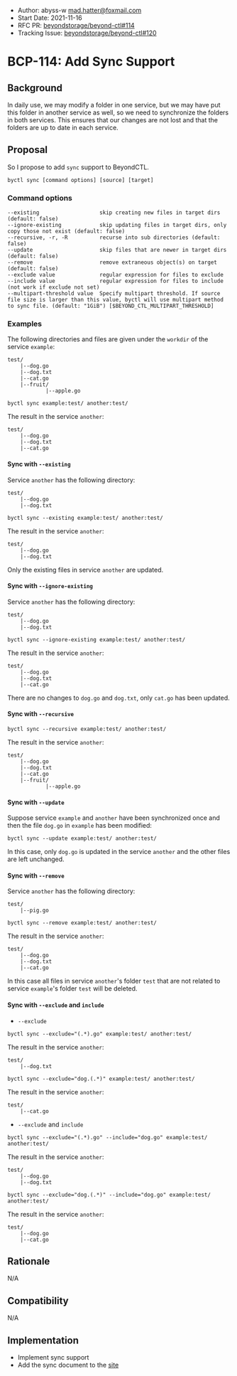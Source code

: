 - Author: abyss-w <mad.hatter@foxmail.com>
- Start Date: 2021-11-16
- RFC PR: [beyondstorage/beyond-ctl#114](https://github.com/beyondstorage/beyond-ctl/pull/114)
- Tracking Issue: [beyondstorage/beyond-ctl#120](https://github.com/beyondstorage/beyond-ctl/issues/120)

# BCP-114: Add Sync Support

## Background

In daily use, we may modify a folder in one service, but we may have put this folder in another service as well, so we need to synchronize the folders in both services. This ensures that our changes are not lost and that the folders are up to date in each service.

## Proposal

So I propose to add `sync` support to BeyondCTL.

```
byctl sync [command options] [source] [target]
```

### Command options

```
--existing                   skip creating new files in target dirs (default: false)
--ignore-existing            skip updating files in target dirs, only copy those not exist (default: false)
--recursive, -r, -R          recurse into sub directories (default: false)
--update                     skip files that are newer in target dirs (default: false)
--remove                     remove extraneous object(s) on target (default: false)
--exclude value              regular expression for files to exclude
--include value              regular expression for files to include (not work if exclude not set)
--multipart-threshold value  Specify multipart threshold. If source file size is larger than this value, byctl will use multipart method to sync file. (default: "1GiB") [$BEYOND_CTL_MULTIPART_THRESHOLD]
```

### Examples

The following directories and files are given under the `workdir` of the service `example`:

```
test/
    |--dog.go
    |--dog.txt
    |--cat.go
    |--fruit/
            |--apple.go
```

```
byctl sync example:test/ another:test/
```

The result in the service `another`:

```
test/
    |--dog.go
    |--dog.txt
    |--cat.go
```

#### Sync with `--existing`

Service `another` has the following directory:

```
test/
    |--dog.go
    |--dog.txt
```

```
byctl sync --existing example:test/ another:test/
```

The result in the service `another`:

```
test/
    |--dog.go
    |--dog.txt
```

Only the existing files in service `another` are updated.

#### Sync with `--ignore-existing`

Service `another` has the following directory:

```
test/
    |--dog.go
    |--dog.txt
```

```
byctl sync --ignore-existing example:test/ another:test/
```

The result in the service `another`:

```
test/
    |--dog.go
    |--dog.txt
    |--cat.go
```

There are no changes to `dog.go` and `dog.txt`, only `cat.go` has been updated.

#### Sync with `--recursive`

```
byctl sync --recursive example:test/ another:test/
```

The result in the service `another`:

```
test/
    |--dog.go
    |--dog.txt
    |--cat.go
    |--fruit/
            |--apple.go
```

#### Sync with `--update`

Suppose service `example` and `another` have been synchronized once and then the file `dog.go` in `example` has been modified:

```
byctl sync --update example:test/ another:test/
```

In this case, only `dog.go` is updated in the service `another` and the other files are left unchanged.

#### Sync with `--remove`

Service `another` has the following directory:

```
test/
    |--pig.go
```

```
byctl sync --remove example:test/ another:test/
```

The result in the service `another`:

```
test/
    |--dog.go
    |--dog.txt
    |--cat.go
```

In this case all files in service `another`'s folder `test` that are not related to service `example`'s folder `test` will be deleted.

#### Sync with `--exclude` and `include`

- `--exclude`

```
byctl sync --exclude="(.*).go" example:test/ another:test/
```

The result in the service `another`:

```
test/
    |--dog.txt
```

````
byctl sync --exclude="dog.(.*)" example:test/ another:test/
````

The result in the service `another`:

```
test/
    |--cat.go
```

- `--exclude` and `include`

```
byctl sync --exclude="(.*).go" --include="dog.go" example:test/ another:test/
```

The result in the service `another`:

```
test/
    |--dog.go
    |--dog.txt
```

```
byctl sync --exclude="dog.(.*)" --include="dog.go" example:test/ another:test/
```

The result in the service `another`:

```
test/
    |--dog.go
    |--cat.go
```

## Rationale

N/A

## Compatibility

N/A

## Implementation

- Implement sync support
- Add the sync document to the [site](https://github.com/beyondstorage/site)